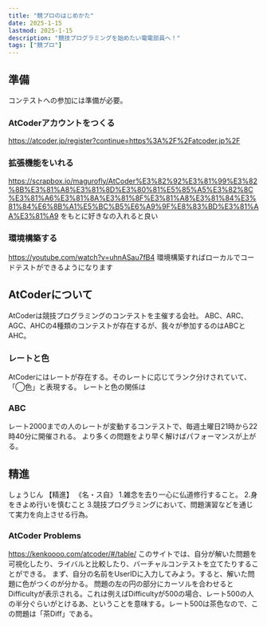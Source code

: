 ```yaml
---
title: "競プロのはじめかた"
date: 2025-1-15
lastmod: 2025-1-15
description: "競技プログラミングを始めたい電電部員へ！"
tags: ["競プロ"]
---
```


## 準備
コンテストへの参加には準備が必要。
### AtCoderアカウントをつくる
https://atcoder.jp/register?continue=https%3A%2F%2Fatcoder.jp%2F
### 拡張機能をいれる
https://scrapbox.io/magurofly/AtCoder%E3%82%92%E3%81%99%E3%82%8B%E3%81%A8%E3%81%8D%E3%80%81%E5%85%A5%E3%82%8C%E3%81%A6%E3%81%8A%E3%81%8F%E3%81%A8%E3%81%84%E3%81%84%E6%8B%A1%E5%BC%B5%E6%A9%9F%E8%83%BD%E3%81%AA%E3%81%A9
をもとに好きなの入れると良い
### 環境構築する
https://youtube.com/watch?v=uhnASau7fB4
環境構築すればローカルでコードテストができるようになります

## AtCoderについて
AtCoderは競技プログラミングのコンテストを主催する会社。
ABC、ARC、AGC、AHCの4種類のコンテストが存在するが、我々が参加するのはABCとAHC。
### レートと色
AtCoderにはレートが存在する。そのレートに応じてランク分けされていて、「◯色」と表現する。
レートと色の関係は
### ABC
レート2000までの人のレートが変動するコンテストで、毎週土曜日21時から22時40分に開催される。
より多くの問題をより早く解けばパフォーマンスが上がる。

## 精進
しょうじん
【精進】
《名・ス自》
1.雑念を去り一心に仏道修行すること。
2.身をきよめ行いを慎むこと
3.競技プログラミングにおいて、問題演習などを通じて実力を向上させる行為。
### AtCoder Problems
https://kenkoooo.com/atcoder/#/table/
このサイトでは、自分が解いた問題を可視化したり、ライバルと比較したり、バーチャルコンテストを立てたりすることができる。
まず、自分の名前をUserIDに入力してみよう。すると、解いた問題に色がつくのが分かる。
問題の左の円の部分にカーソルを合わせるとDifficultyが表示される。これは例えばDifficultyが500の場合、レート500の人の半分ぐらいがとけるあ、ということを意味する。レート500は茶色なので、この問題は「茶Diff」である。
###